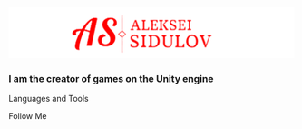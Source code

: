 ![Header](https://github.com/ValkorionSidulov/ValkorionSidulov/blob/main/assets/Header.png)

### I am the creator of games on the Unity engine

Languages and Tools

Follow Me
